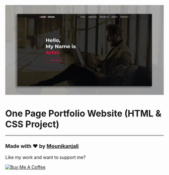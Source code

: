 ![Portfolio Preview](./img/Design.jpg)

# One Page Portfolio Website (HTML & CSS Project)

---

### Made with ❤️ by [Mounikanjali](https://github.com/Mounikanjali)

Like my work and want to support me?

<a href="https://www.buymeacoffee.com/mounikanjali" target="_blank">
  <img src="https://cdn.buymeacoffee.com/buttons/v2/default-blue.png" alt="Buy Me A Coffee" style="height: 45px !important; width: 162.75px !important;">
</a>

  


